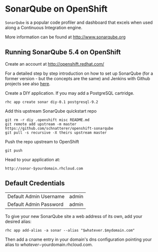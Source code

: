 SonarQube on OpenShift
=========================

``SonarQube`` is a popular code profiler and dashboard that excels when used along
a Continuous Integration engine.

More information can be found at http://www.sonarqube.org

Running SonarQube 5.4 on OpenShift
--------------------

Create an account at http://openshift.redhat.com/

For a detailed step by step introduction on how to set up SonarQube (for a former version - but the concepts are the same) and Jenkins with Github projects see also [here](https://itaffinity.wordpress.com/2015/11/17/building-github-projects-with-jenkins-maven-and-sonarqube-5-2-on-openshift/).

Create a DIY application. If you may add a PostgreSQL cartridge.

    rhc app create sonar diy-0.1 postgresql-9.2

Add this upstream SonarQube quickstart repo

    git rm -r diy .openshift misc README.md
    git remote add upstream -m master https://github.com/schnatterer/openshift-sonarqube
    git pull -s recursive -X theirs upstream master

Push the repo upstream to OpenShift

    git push

Head to your application at:

    http://sonar-$yourdomain.rhcloud.com

Default Credentials
-------------------
<table>
<tr><td>Default Admin Username</td><td>admin</td></tr>
<tr><td>Default Admin Password</td><td>admin</td></tr>
</table>

To give your new SonarQube site a web address of its own, add your desired alias:

    rhc app add-alias -a sonar --alias "$whatever.$mydomain.com"

Then add a cname entry in your domain's dns configuration pointing your alias to $whatever-$yourdomain.rhcloud.com.

